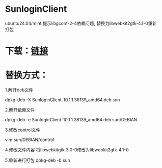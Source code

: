 # SunloginClient
ubuntu24.04/mint 提示libgconf-2-4依赖问题, 替换为libwebkit2gtk-4.1-0重新打包


# 下载：[链接](https://github.com/SindreYang/SunloginClient/releases/download/0.1/SunloginClient_15.2.0.63064_amd64.deb)

# 替换方式：

1.解开deb文件

dpkg-deb -X SunloginClient-10.1.1.38139_amd64.deb sun

2.解开依赖文件

dpkg-deb -e SunloginClient-10.1.1.38139_amd64.deb sun/DEBIAN


3.修改control文件

vim sun/DEBIAN/control


4.修改文件内容
将libwebkitgtk 3.0-0修改为libwebkit2gtk-4.1-0

5.重新进行打包
dpkg-deb -b sun

